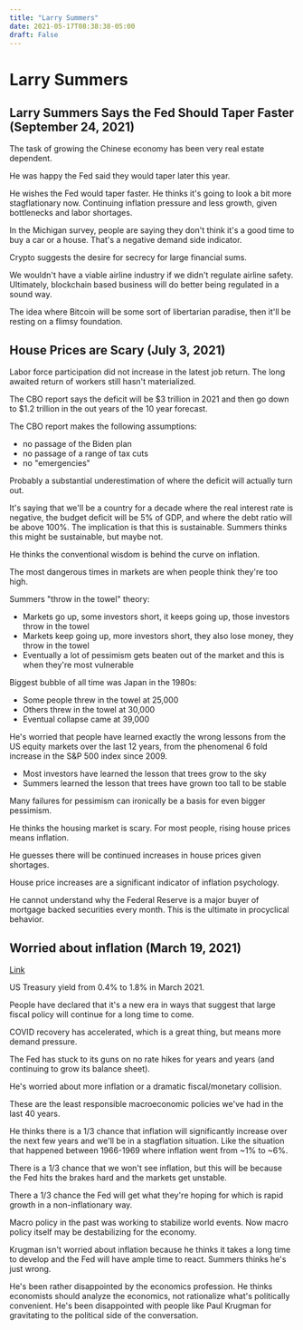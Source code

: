 ```yaml
---
title: "Larry Summers"
date: 2021-05-17T08:38:38-05:00
draft: False
---
```


# Larry Summers

## Larry Summers Says the Fed Should Taper Faster (September 24, 2021)

The task of growing the Chinese economy has been very real estate dependent.

He was happy the Fed said they would taper later this year.

He wishes the Fed would taper faster.  He thinks it's going to look a bit more stagflationary now.  Continuing inflation pressure and less growth, given bottlenecks and labor shortages.

In the Michigan survey, people are saying they don't think it's a good time to buy a car or a house.  That's a negative demand side indicator.

Crypto suggests the desire for secrecy for large financial sums.

We wouldn't have a viable airline industry if we didn't regulate airline safety.  Ultimately, blockchain based business will do better being regulated in a sound way.

The idea where Bitcoin will be some sort of libertarian paradise, then it'll be resting on a flimsy foundation.

## House Prices are Scary (July 3, 2021)

Labor force participation did not increase in the latest job return.  The long awaited return of workers still hasn't materialized.

The CBO report says the deficit will be $3 trillion in 2021 and then go down to $1.2 trillion in the out years of the 10 year forecast.

The CBO report makes the following assumptions:

* no passage of the Biden plan
* no passage of a range of tax cuts
* no "emergencies"

Probably a substantial underestimation of where the deficit will actually turn out.

It's saying that we'll be a country for a decade where the real interest rate is negative, the budget deficit will be 5% of GDP, and where the debt ratio will be above 100%.  The implication is that this is sustainable.  Summers thinks this might be sustainable, but maybe not.

He thinks the conventional wisdom is behind the curve on inflation.

The most dangerous times in markets are when people think they're too high.

Summers "throw in the towel" theory:

* Markets go up, some investors short, it keeps going up, those investors throw in the towel
* Markets keep going up, more investors short, they also lose money, they throw in the towel
* Eventually a lot of pessimism gets beaten out of the market and this is when they're most vulnerable

Biggest bubble of all time was Japan in the 1980s:

* Some people threw in the towel at 25,000
* Others threw in the towel at 30,000
* Eventual collapse came at 39,000

He's worried that people have learned exactly the wrong lessons from the US equity markets over the last 12 years, from the phenomenal 6 fold increase in the S&P 500 index since 2009.

* Most investors have learned the lesson that trees grow to the sky
* Summers learned the lesson that trees have grown too tall to be stable

Many failures for pessimism can ironically be a basis for even bigger pessimism.

He thinks the housing market is scary.  For most people, rising house prices means inflation.

He guesses there will be continued increases in house prices given shortages.

House price increases are a significant indicator of inflation psychology.

He cannot understand why the Federal Reserve is a major buyer of mortgage backed securities every month.  This is the ultimate in procyclical behavior.

## Worried about inflation (March 19, 2021)

[Link](https://www.youtube.com/watch?v=PBnaahSe7JU&ab_channel=BloombergMarketsandFinanceBloombergMarketsandFinanceVerified)

US Treasury yield from 0.4% to 1.8% in March 2021.

People have declared that it's a new era in ways that suggest that large fiscal policy will continue for a long time to come.

COVID recovery has accelerated, which is a great thing, but means more demand pressure.

The Fed has stuck to its guns on no rate hikes for years and years (and continuing to grow its balance sheet).

He's worried about more inflation or a dramatic fiscal/monetary collision.

These are the least responsible macroeconomic policies we've had in the last 40 years.

He thinks there is a 1/3 chance that inflation will significantly increase over the next few years and we'll be in a stagflation situation.  Like the situation that happened between 1966-1969 where inflation went from ~1% to ~6%.

There is a 1/3 chance that we won't see inflation, but this will be because the Fed hits the brakes hard and the markets get unstable.

There a 1/3 chance the Fed will get what they're hoping for which is rapid growth in a non-inflationary way.

Macro policy in the past was working to stabilize world events.  Now macro policy itself may be destabilizing for the economy.

Krugman isn't worried about inflation because he thinks it takes a long time to develop and the Fed will have ample time to react.  Summers thinks he's just wrong.

He's been rather disappointed by the economics profession.  He thinks economists should analyze the economics, not rationalize what's politically convenient.  He's been disappointed with people like Paul Krugman for gravitating to the political side of the conversation.

